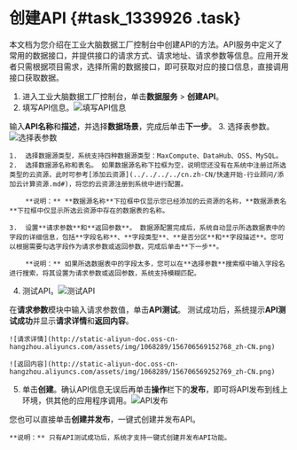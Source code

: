 # 创建API {#task_1339926 .task}

本文档为您介绍在工业大脑数据工厂控制台中创建API的方法。API服务中定义了常用的数据接口，并提供接口的请求方式、请求地址、请求参数等信息。应用开发者只需根据项目需求，选择所需的数据接口，即可获取对应的接口信息，直接调用接口获取数据。

1.  进入工业大脑数据工厂控制台，单击**数据服务** \> **创建API**。
2.  填写API信息。![填写API信息](http://static-aliyun-doc.oss-cn-hangzhou.aliyuncs.com/assets/img/1068289/156706569152762_zh-CN.png)

 输入**API名称**和**描述**，并选择**数据场景**，完成后单击**下一步**。
3.  选择表参数。![选择表参数](http://static-aliyun-doc.oss-cn-hangzhou.aliyuncs.com/assets/img/1068289/156706569152763_zh-CN.png)

 
    1.  选择数据源类型，系统支持四种数据源类型：MaxCompute、DataHub、OSS、MySQL。
    2.  选择数据源名称和表名。 如果数据源名称下拉框为空，说明您还没有在系统中注册过所选类型的云资源，此时可参考[添加云资源](../../../../cn.zh-CN/快速开始-行业顾问/添加云计算资源.md#)，将您的云资源注册到系统中进行配置。

        **说明：** **数据源名称**下拉框中仅显示您已经添加的云资源的名称，**数据源表名**下拉框中仅显示所选云资源中存在的数据表的名称。

    3.  设置**请求参数**和**返回参数**。 数据源配置完成后，系统自动显示所选数据表中的字段的详细信息，包括**字段名称**、**字段类型**、**是否分区**和**字段描述**。您可以根据需要勾选字段作为请求参数或返回参数，完成后单击**下一步**。

        **说明：** 如果所选数据表中的字段太多，您可以在**选择参数**搜索框中输入字段名进行搜索，将其设置为请求参数或返回参数，系统支持模糊匹配。

4.  测试API。![测试API](http://static-aliyun-doc.oss-cn-hangzhou.aliyuncs.com/assets/img/1068289/156706569152767_zh-CN.png)

 在**请求参数**模块中输入请求参数值，单击**API测试**。 测试成功后，系统提示**API测试成功**并显示**请求详情**和**返回内容**。

    ![请求详情](http://static-aliyun-doc.oss-cn-hangzhou.aliyuncs.com/assets/img/1068289/156706569152768_zh-CN.png)

    ![返回内容](http://static-aliyun-doc.oss-cn-hangzhou.aliyuncs.com/assets/img/1068289/156706569252769_zh-CN.png)

5.  单击**创建**。确认API信息无误后再单击**操作**栏下的**发布**，即可将API发布到线上环境，供其他的应用程序调用。![API发布](http://static-aliyun-doc.oss-cn-hangzhou.aliyuncs.com/assets/img/1068289/156706569252770_zh-CN.png)

 您也可以直接单击**创建并发布**，一键式创建并发布API。

    **说明：** 只有API测试成功后，系统才支持一键式创建并发布API功能。


